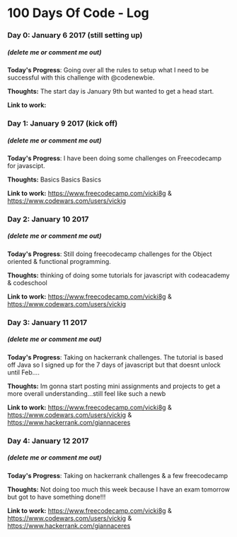 # 100 Days Of Code - Log

### Day 0: January 6 2017 (still setting up)
##### (delete me or comment me out)

**Today's Progress**: Going over all the rules to setup what I need to be successful with this challenge with @codenewbie. 

**Thoughts:** The start day is January 9th but wanted to get a head start. 

**Link to work:** 

### Day 1: January 9 2017 (kick off)
##### (delete me or comment me out)

**Today's Progress**: I have been doing some challenges on Freecodecamp for javascipt. 

**Thoughts:** Basics Basics Basics 

**Link to work:** https://www.freecodecamp.com/vicki8g & https://www.codewars.com/users/vickig

### Day 2: January 10 2017 
##### (delete me or comment me out)

**Today's Progress**: Still doing freecodecamp challenges for the Object oriented & functional programming.

**Thoughts:** thinking of doing some tutorials for javascript with codeacademy & codeschool

**Link to work:** https://www.freecodecamp.com/vicki8g & https://www.codewars.com/users/vickig

### Day 3: January 11 2017 
##### (delete me or comment me out)

**Today's Progress**: Taking on hackerrank challenges. The tutorial is based off Java so I signed up for the 7 days of javascript but that doesnt unlock until Feb....

**Thoughts:** Im gonna start posting mini assignments and projects to get a more overall understanding...still feel like such a newb

**Link to work:** https://www.freecodecamp.com/vicki8g & https://www.codewars.com/users/vickig & https://www.hackerrank.com/giannaceres

### Day 4: January 12 2017 
##### (delete me or comment me out)

**Today's Progress**: Taking on hackerrank challenges & a few freecodecamp 

**Thoughts:** Not doing too much this week because I have an exam tomorrow but got to have something done!!!

**Link to work:** https://www.freecodecamp.com/vicki8g & https://www.codewars.com/users/vickig & https://www.hackerrank.com/giannaceres
